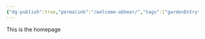 ```yaml
---
{"dg-publish":true,"permalink":"/welcome-abheer/","tags":["gardenEntry"]}
---
```


This is the homepage 